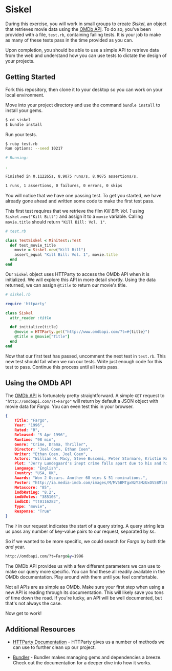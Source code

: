 # Siskel

During this exercise, you will work in small groups to create _Siskel_, an object that retrieves movie data using the [OMDb API](http://www.omdbapi.com/). To do so, you've been provided with a file, `test.rb`, containing failing tests. It is your job to make as many of these tests pass in the time provided as you can.

Upon completion, you should be able to use a simple API to retrieve data from the web and understand how you can use tests to dictate the design of your projects.

## Getting Started

Fork this repository, then clone it to your desktop so you can work on your local environment.

Move into your project directory and use the command `bundle install` to install your gems.

```sh
$ cd siskel
$ bundle install
```

Run your tests.

```sh
$ ruby test.rb
Run options: --seed 10217

# Running:

.

Finished in 0.112265s, 8.9075 runs/s, 8.9075 assertions/s.

1 runs, 1 assertions, 0 failures, 0 errors, 0 skips
```

You will notice that we have one passing test. To get you started, we have already gone ahead and written some code to make the first test pass.

This first test requires that we retrieve the film *Kill Bill: Vol. 1* using `Siskel.new("Kill Bill")` and assign it to a `movie` variable. Calling `movie.title` should return `"Kill Bill: Vol. 1"`.

```ruby
# test.rb

class TestSiskel < Minitest::Test
  def test_movie_title
    movie = Siskel.new("Kill Bill")
    assert_equal "Kill Bill: Vol. 1", movie.title
  end
end
```

Our `Siskel` object uses HTTParty to access the OMDb API when it is initialized. We will explore this API in more detail shortly. Using the data returned, we can assign `@title` to return our movie's title.

```ruby
# siskel.rb

require 'httparty'

class Siskel
  attr_reader :title

  def initialize(title)
    @movie = HTTParty.get("http://www.omdbapi.com/?t=#{title}")
    @title = @movie["Title"]
  end
end
```

Now that our first test has passed, uncomment the next test in `test.rb`. This new test should fail when we run our tests. Write just enough code for this test to pass. Continue this process until all tests pass.

## Using the OMDb API

The [OMDb API](http://www.omdbapi.com/) is fortunately pretty straightforward. A simple `GET` request to `"http://omdbapi.com/?t=Fargo"` will return by default a JSON object with movie data for _Fargo_. You can even test this in your browser.

```json
{
	Title: "Fargo",
	Year: "1996",
	Rated: "R",
	Released: "5 Apr 1996",
	Runtime: "98 min",
	Genre: "Crime, Drama, Thriller",
	Director: "Joel Coen, Ethan Coen",
	Writer: "Ethan Coen, Joel Coen",
	Actors: "William H. Macy, Steve Buscemi, Peter Stormare, Kristin Rudrüd",
	Plot: "Jerry Lundegaard's inept crime falls apart due to his and his henchmen's bungling and the persistent police work of the quite pregnant Marge Gunderson.",
	Language: "English",
	Country: "USA, UK",
	Awards: "Won 2 Oscars. Another 68 wins & 51 nominations.",
	Poster: "http://ia.media-imdb.com/images/M/MV5BMTgxNzY3MzUxOV5BMl5BanBnXkFtZTcwMDA0NjMyNA@@._V1_SX300.jpg",
	Metascore: "85",
	imdbRating: "8.2",
	imdbVotes: "385103",
	imdbID: "tt0116282",
	Type: "movie",
	Response: "True"
}
```

The `?` in our request indicates the start of a query string. A query string lets us pass any number of key-value pairs to our request, separated by `&`s.

So if we wanted to be more specific, we could search for *Fargo* by both title _and_ year.

```sh
http://omdbapi.com/?t=Fargo&y=1996
```

The OMDb API provides us with a few different parameters we can use to make our query more specific. You can find these all readily available in the OMDb documentation. Play around with them until you feel comfortable.

Not all APIs are as simple as OMDb. Make sure your first step when using a new API is reading through its documentation. This will likely save you tons of time down the road. If you're lucky, an API will be well documented, but that's not always the case.

Now get to work!

## Additional Resources

* [HTTParty Documentation](https://github.com/jnunemaker/httparty) - HTTParty gives us a number of methods we can use to further clean up our project.

* [Bundler](http://bundler.io/) - Bundler makes managing gems and dependencies a breeze. Check out the documentation for a deeper dive into how it works.
